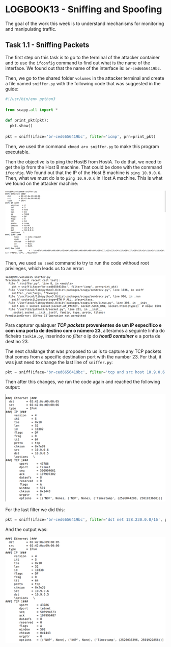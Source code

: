 # LOGBOOK13 - Sniffing and Spoofing

The goal of the work this week is to understand mechanisms for monitoring and manipulating traffic.

## Task 1.1 - Sniffing Packets

The first step on this task is to go to the terminal of the attacker container and to use the `ifconfig` command to find out what is the name of the interface. We found out that the name of the interface is: `br-ced6656419bc`.

Then, we go to the shared folder `volumes` in the attacker terminal and create a file named `sniffer.py` with the following code that was suggested in the guide:

```py
#!/usr/bin/env python3

from scapy.all import *

def print_pkt(pkt):
  pkt.show()

pkt = sniff(iface='br-ced6656419bc', filter='icmp', prn=print_pkt)
```

Then, we used the command `chmod a+x sniffer.py` to make this program executable.

Then the objective is to ping the HostB from HostA. To do that, we need to get the ip from the Host B machine. That could be done with the command `ifconfig`. We found out that the IP of the Host B machine is `ping 10.9.0.6`. Then, what we must do is to `ping 10.9.0.6` in Host A machine. This is what we found on the attacker machine:

![Task 1.1](images/LOGBOOK13/image.png)

Then, we used `su seed` command to try to run the code withoud root privileges, which leads us to an error:

![Task 1.1](images/LOGBOOK13/image1.png)

Para capturar quaisquer **_TCP packets_ provenientes de um IP específico e com uma porta de destino com o número 23**, alteramos a seguinte linha do ficheiro ```task1A.py```, inserindo no _filter_ o ip do **_hostB container_** e a porta de destino 23.

The next challange that was proposed to us is to capture any TCP packets that comes from a specific destination port with the number 23. For that, it was just need to change the last line of `sniffer.py`:

```py
pkt = sniff(iface='br-ced6656419bc', filter='tcp and src host 10.9.0.6 and dst port 23', prn=print_pkt))
```

Then after this changes, we ran the code again and reached the following output:

![Task 1.1](images/LOGBOOK13/image2.png)

For the last filter we did this: 

```py
pkt = sniff(iface='br-ced6656419bc', filter='dst net 128.230.0.0/16', prn=print_pkt))
```

And the output was:

![Task 1.1](images/LOGBOOK13/image3.png)

